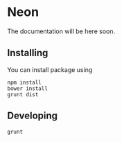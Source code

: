 Neon
===

The documentation will be here soon.

Installing
---

You can install package using

    npm install
    bower install
    grunt dist
    
Developing
---
    grunt
    
